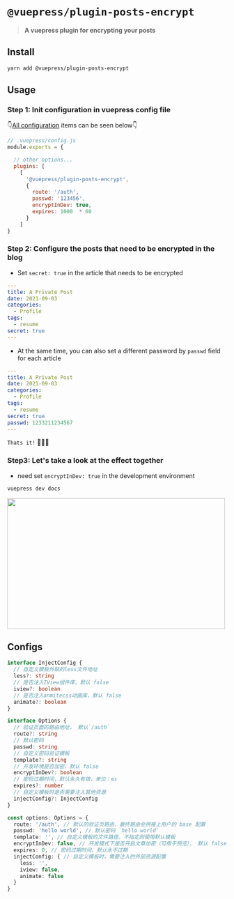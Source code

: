 # `@vuepress/plugin-posts-encrypt`

> **A vuepress plugin for encrypting your posts**

## Install

```sh
yarn add @vuepress/plugin-posts-encrypt
```
## Usage

###  Step 1: Init configuration in vuepress config file

👇[All configuration](#Configs) items can be seen below👇

``` js
// .vuepress/config.js
module.exports = {

  // other options...
  plugins: [
    [
      '@vuepress/plugin-posts-encrypt',
      {
        route: '/auth',
        passwd: '123456',
        encryptInDev: true,
        expires: 1000  * 60
      }
    ]
}
```
### Step 2: Configure the posts that need to be encrypted in the blog

- Set `secret: true` in the article that needs to be encrypted

```yml
---
title: A Private Post
date: 2021-09-03
categories:
  - Profile
tags:
  - resume
secret: true
---
```
- At the same time, you can also set a different password by `passwd` field for each article

```yml
---
title: A Private Post
date: 2021-09-03
categories:
  - Profile
tags:
  - resume
secret: true
passwd: 1233211234567
---
```

`Thats it!` 🚀🚀🚀

### Step3: Let's take a look at the effect together

- need set `encryptInDev: true` in the development environment

```sh
vuepress dev docs 
```

<img src="./.github/img/demo.gif" controls="controls" width="500" height="300"></img>

## Configs
```ts
interface InjectConfig {
  // 自定义模板外联的less文件地址
  less?: string
  // 是否注入IView组件库，默认 false
  iview?: boolean
  // 是否注入anmitecss动画库，默认 false
  animate?: boolean
}

interface Options {
  // 验证页面的路由地址， 默认`/auth`
  route?: string
  // 默认密码
  passwd: string
  // 自定义密码验证模板
  template?: string
  // 开发环境是否加密，默认 false
  encryptInDev?: boolean
  // 密码过期时间，默认永久有效，单位：ms
  expires?: number
  // 自定义模板时是否需要注入其他资源
  injectConfig?: InjectConfig
}

const options: Options = {
  route: '/auth', // 默认的验证页路由，最终路由会拼接上用户的 base 配置
  passwd: 'hello world', // 默认密码 `hello world`
  template: '', // 自定义模板的文件路径，不指定则使用默认模板
  encryptInDev: false, // 开发模式下是否开启文章加密（可用于预览）， 默认 false
  expires: 0, // 密码过期时间，默认永不过期
  injectConfig: { // 自定义模板时，需要注入的外部资源配置
    less: '',
    iview: false,
    animate: false
  }
}
```

